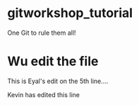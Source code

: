 # gitworkshop_tutorial
One Git to rule them all! 
# Wu edit the file

This is Eyal's edit on the 5th line.... 

Kevin has edited this line